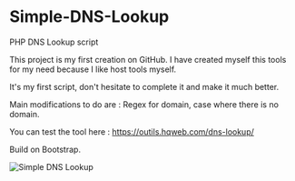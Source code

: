 # Simple-DNS-Lookup
PHP DNS Lookup script

This project is my first creation on GitHub. I have created myself this tools for my need because I like host tools myself.

It's my first script, don't hesitate to complete it and make it much better.

Main modifications to do are : Regex for domain, case where there is no domain.

You can test the tool here : https://outils.hqweb.com/dns-lookup/

Build on Bootstrap.

![Simple DNS Lookup](https://outils.hqweb.com/dns-lookup/simple-dns-lookup-1.png)
